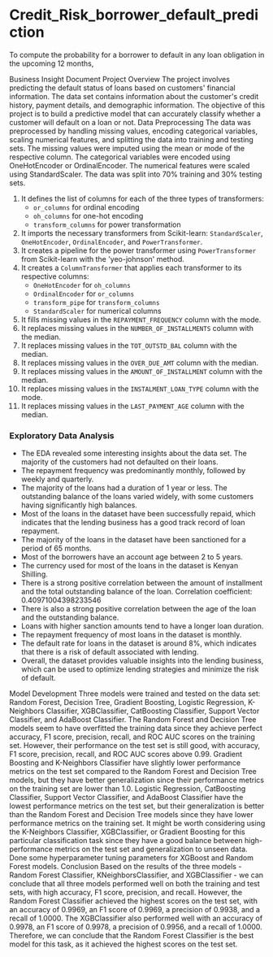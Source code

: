 # Credit_Risk_borrower_default_prediction
To compute the probability for a borrower to default in any loan obligation in the upcoming 12 months,

Business Insight Document
Project Overview
The project involves predicting the default status of loans based on customers' financial information. The data set contains information about the customer's credit history, payment details, and demographic information. The objective of this project is to build a predictive model that can accurately classify whether a customer will default on a loan or not.
Data Preprocessing
The data was preprocessed by handling missing values, encoding categorical variables, scaling numerical features, and splitting the data into training and testing sets. The missing values were imputed using the mean or mode of the respective column. The categorical variables were encoded using OneHotEncoder or OrdinalEncoder. The numerical features were scaled using StandardScaler. The data was split into 70% training and 30% testing sets.
1. It defines the list of columns for each of the three types of transformers:
   - `or_columns` for ordinal encoding
   - `oh_columns` for one-hot encoding
   - `transform_columns` for power transformation
2. It imports the necessary transformers from Scikit-learn: `StandardScaler`, `OneHotEncoder`, `OrdinalEncoder`, and `PowerTransformer`.
3. It creates a pipeline for the power transformer using `PowerTransformer` from Scikit-learn with the 'yeo-johnson' method.
4. It creates a `ColumnTransformer` that applies each transformer to its respective columns:
   - `OneHotEncoder` for `oh_columns`
   - `OrdinalEncoder` for `or_columns`
   - `transform_pipe` for `transform_columns`
   - `StandardScaler` for numerical columns
5. It fills missing values in the `REPAYMENT_FREQUENCY` column with the mode.
6. It replaces missing values in the `NUMBER_OF_INSTALLMENTS` column with the median.
7. It replaces missing values in the `TOT_OUTSTD_BAL` column with the median.
8. It replaces missing values in the `OVER_DUE_AMT` column with the median.
9. It replaces missing values in the `AMOUNT_OF_INSTALLMENT` column with the median.
10. It replaces missing values in the `INSTALMENT_LOAN_TYPE` column with the mode.
11. It replaces missing values in the `LAST_PAYMENT_AGE` column with the median.

### Exploratory Data Analysis
   - The EDA revealed some interesting insights about the data set. The majority of the customers had not defaulted on their loans.
   - The repayment frequency was predominantly monthly, followed by weekly and quarterly. 
   - The majority of the loans had a duration of 1 year or less. The outstanding balance of the loans varied widely, with some customers having significantly high balances.
   - Most of the loans in the dataset have been successfully repaid, which indicates that the lending business has a good track record of loan repayment.
   - The majority of the loans in the dataset have been sanctioned for a period of 65 months.
   - Most of the borrowers have an account age between 2 to 5 years.
   - The currency used for most of the loans in the dataset is Kenyan Shilling.
   - There is a strong positive correlation between the amount of installment and the total outstanding balance of the loan.
         Correlation coefficient: 0.40971004398233546
   - There is also a strong positive correlation between the age of the loan and the outstanding balance.
   - Loans with higher sanction amounts tend to have a longer loan duration.
   - The repayment frequency of most loans in the dataset is monthly.
   - The default rate for loans in the dataset is around 8%, which indicates that there is a risk of default associated with lending.
   - Overall, the dataset provides valuable insights into the lending business, which can be used to optimize lending strategies and minimize the risk of default.



Model Development
Three models were trained and tested on the data set:  Random Forest, Decision Tree, Gradient Boosting, Logistic Regression, K-Neighbors Classifier, XGBClassifier, CatBoosting Classifier, Support Vector Classifier, and AdaBoost Classifier.
The Random Forest and Decision Tree models seem to have overfitted the training data since they achieve perfect accuracy, F1 score, precision, recall, and ROC AUC scores on the training set. However, their performance on the test set is still good, with accuracy, F1 score, precision, recall, and ROC AUC scores above 0.99.
Gradient Boosting and K-Neighbors Classifier have slightly lower performance metrics on the test set compared to the Random Forest and Decision Tree models, but they have better generalization since their performance metrics on the training set are lower than 1.0.
Logistic Regression, CatBoosting Classifier, Support Vector Classifier, and AdaBoost Classifier have the lowest performance metrics on the test set, but their generalization is better than the Random Forest and Decision Tree models since they have lower performance metrics on the training set.
It might be worth considering using the K-Neighbors Classifier, XGBClassifier, or Gradient Boosting for this particular classification task since they have a good balance between high-performance metrics on the test set and generalization to unseen data.
Done some hyperparameter tuning parameters for XGBoost and Random Forest models. 
Conclusion Based on the results of the three models - Random Forest Classifier, KNeighborsClassifier, and XGBClassifier - we can conclude that all three models performed well on both the training and test sets, with high accuracy, F1 score, precision, and recall.
However, the Random Forest Classifier achieved the highest scores on the test set, with an accuracy of 0.9969, an F1 score of 0.9969, a precision of 0.9938, and a recall of 1.0000. The XGBClassifier also performed well with an accuracy of 0.9978, an F1 score of 0.9978, a precision of 0.9956, and a recall of 1.0000.
Therefore, we can conclude that the Random Forest Classifier is the best model for this task, as it achieved the highest scores on the test set.



